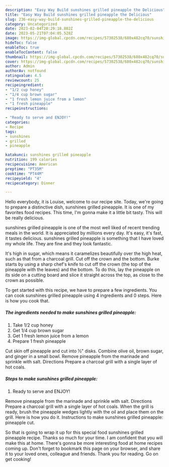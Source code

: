 ```yaml
---
description: "Easy Way Build sunshines grilled pineapple the Delicious"
title: "Easy Way Build sunshines grilled pineapple the Delicious"
slug: 236-easy-way-build-sunshines-grilled-pineapple-the-delicious
category: Uncategorized
date: 2023-02-04T20:29:18.802Z
date: 2023-05-21T07:04:05.528Z
image: https://img-global.cpcdn.com/recipes/57302538/680x482cq70/sunshines-grilled-pineapple-recipe-main-photo.jpg
hideToc: false
enableToc: true
enableTocContent: false
thumbnail: https://img-global.cpcdn.com/recipes/57302538/680x482cq70/sunshines-grilled-pineapple-recipe-main-photo.jpg
cover: https://img-global.cpcdn.com/recipes/57302538/680x482cq70/sunshines-grilled-pineapple-recipe-main-photo.jpg
author: Admin
authorAv: notfound
ratingvalue: 4.5
reviewcount: 25
recipeingredient:
- "1/2 cup honey"
- "1/4 cup brown sugar"
- "1 fresh lemon juice from a lemon"
- "1 fresh pineapple"
recipeinstructions:

- "Ready to serve and ENJOY!"
categories:
- Recipe
tags:
- sunshines
- grilled
- pineapple

katakunci: sunshines grilled pineapple 
nutrition: 199 calories
recipecuisine: American
preptime: "PT35M"
cooktime: "PT44M"
recipeyield: "4"
recipecategory: Dinner

---
```



Hello everybody, it is Louise, welcome to our recipe site. Today, we're going to prepare a distinctive dish, sunshines grilled pineapple. It is one of my favorites food recipes. This time, I'm gonna make it a little bit tasty. This will be really delicious.

sunshines grilled pineapple is one of the most well liked of recent trending meals in the world. It is appreciated by millions every day. It's easy, it's fast, it tastes delicious. sunshines grilled pineapple is something that I have loved my whole life. They are fine and they look fantastic.

It&#39;s high in sugar, which means it caramelizes beautifully over the high heat, such as that from a charcoal grill. Cut off the crown and the bottom. Burke starts by using a sharp chef&#39;s knife to cut off the crown (the top of the pineapple with the leaves) and the bottom. To do this, lay the pineapple on its side on a cutting board and slice it straight across the top, as close to the crown as possible.


To get started with this recipe, we have to prepare a few ingredients. You can cook sunshines grilled pineapple using 4 ingredients and 0 steps. Here is how you cook that.

<!--inarticleads1-->

##### The ingredients needed to make sunshines grilled pineapple:

1. Take 1/2 cup honey
1. Get 1/4 cup brown sugar
1. Get 1 fresh lemon juice from a lemon
1. Prepare 1 fresh pineapple


Cut skin off pineapple and cut into ½&#34; disks. Combine olive oil, brown sugar, and ginger in a small bowl. Remove pineapple from the marinade and sprinkle with salt. Directions Prepare a charcoal grill with a single layer of hot coals. 

<!--inarticleads2-->

##### Steps to make sunshines grilled pineapple:


1. Ready to serve and ENJOY!

Remove pineapple from the marinade and sprinkle with salt. Directions Prepare a charcoal grill with a single layer of hot coals. When the grill is ready, brush the pineapple wedges lightly with the oil and place them on the grill. Here is how you do it. Instructions to make sunshines grilled pineapple: pineapple cut. 

So that is going to wrap it up for this special food sunshines grilled pineapple recipe. Thanks so much for your time. I am confident that you will make this at home. There's gonna be more interesting food at home recipes coming up. Don't forget to bookmark this page on your browser, and share it to your loved ones, colleague and friends. Thank you for reading. Go on get cooking!
